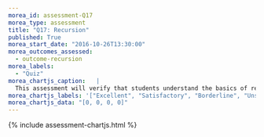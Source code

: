 ```yaml
---
morea_id: assessment-Q17
morea_type: assessment
title: "Q17: Recursion"
published: True
morea_start_date: "2016-10-26T13:30:00"
morea_outcomes_assessed: 
  - outcome-recursion
morea_labels: 
  - "Quiz"
morea_chartjs_caption:   |
  This assessment will verify that students understand the basics of recursion by writing a recursive toString method.
morea_chartjs_labels: '["Excellent", "Satisfactory", "Borderline", "Unsatisfactory"]'
morea_chartjs_data: "[0, 0, 0, 0]"
---
```


{%  include assessment-chartjs.html  %}